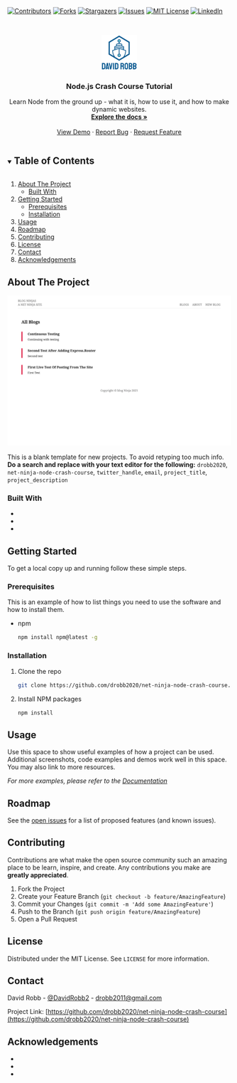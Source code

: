 <!--
*** Thanks for checking out the Best-README-Template. If you have a suggestion
*** that would make this better, please fork the repo and create a pull request
*** or simply open an issue with the tag "enhancement".
*** Thanks again! Now go create something AMAZING! :D
***
***
***
*** To avoid retyping too much info. Do a search and replace for the following:
*** drobb2020, net-ninja-node-crash-course, twitter_handle, email, project_title, project_description
-->

<!-- PROJECT SHIELDS -->
<!--
*** I'm using markdown "reference style" links for readability.
*** Reference links are enclosed in brackets [ ] instead of parentheses ( ).
*** See the bottom of this document for the declaration of the reference variables
*** for contributors-url, forks-url, etc. This is an optional, concise syntax you may use.
*** https://www.markdownguide.org/basic-syntax/#reference-style-links
-->
[![Contributors][contributors-shield]][contributors-url]
[![Forks][forks-shield]][forks-url]
[![Stargazers][stars-shield]][stars-url]
[![Issues][issues-shield]][issues-url]
[![MIT License][license-shield]][license-url]
[![LinkedIn][linkedin-shield]][linkedin-url]

<!-- PROJECT LOGO -->
<br />
<p align="center">
  <a href="https://github.com/drobb2020/readme-template">
    <img src="images/logo.png" alt="Logo" width="80" height="80">
  </a>

  <h3 align="center">Node.js Crash Course Tutorial</h3>

  <p align="center">
    Learn Node from the ground up - what it is, how to use it, and how to make dynamic websites.
    <br />
    <a href="https://github.com/drobb2020/net-ninja-node-crash-course"><strong>Explore the docs »</strong></a>
    <br />
    <br />
    <a href="https://github.com/drobb2020/net-ninja-node-crash-course">View Demo</a>
    ·
    <a href="https://github.com/drobb2020/net-ninja-node-crash-course/issues">Report Bug</a>
    ·
    <a href="https://github.com/drobb2020/net-ninja-node-crash-course/issues">Request Feature</a>
  </p>
</p>

<!-- TABLE OF CONTENTS -->
<details open="open">
  <summary><h2 style="display: inline-block">Table of Contents</h2></summary>
  <ol>
    <li>
      <a href="#about-the-project">About The Project</a>
      <ul>
        <li><a href="#built-with">Built With</a></li>
      </ul>
    </li>
    <li>
      <a href="#getting-started">Getting Started</a>
      <ul>
        <li><a href="#prerequisites">Prerequisites</a></li>
        <li><a href="#installation">Installation</a></li>
      </ul>
    </li>
    <li><a href="#usage">Usage</a></li>
    <li><a href="#roadmap">Roadmap</a></li>
    <li><a href="#contributing">Contributing</a></li>
    <li><a href="#license">License</a></li>
    <li><a href="#contact">Contact</a></li>
    <li><a href="#acknowledgements">Acknowledgements</a></li>
  </ol>
</details>

<!-- ABOUT THE PROJECT -->
## About The Project

![Blog Ninja Node.js Tutorial](https://github.com/drobb2020/net-ninja-node-crash-course/blob/main/images/screenshot.png)

This is a blank template for new projects. To avoid retyping too much info. **Do a search and replace with your text editor for the following:**
`drobb2020`, `net-ninja-node-crash-course`, `twitter_handle`, `email`, `project_title`, `project_description`

### Built With

* []()
* []()
* []()

<!-- GETTING STARTED -->
## Getting Started

To get a local copy up and running follow these simple steps.

### Prerequisites

This is an example of how to list things you need to use the software and how to install them.

* npm

  ```sh
  npm install npm@latest -g
  ```

### Installation

1. Clone the repo

   ```sh
   git clone https://github.com/drobb2020/net-ninja-node-crash-course.git
   ```

2. Install NPM packages

   ```sh
   npm install
   ```

<!-- USAGE EXAMPLES -->
## Usage

Use this space to show useful examples of how a project can be used. Additional screenshots, code examples and demos work well in this space. You may also link to more resources.

_For more examples, please refer to the [Documentation](https://example.com)_

<!-- ROADMAP -->
## Roadmap

See the [open issues](https://github.com/drobb2020/net-ninja-node-crash-course/issues) for a list of proposed features (and known issues).

<!-- CONTRIBUTING -->
## Contributing

Contributions are what make the open source community such an amazing place to be learn, inspire, and create. Any contributions you make are **greatly appreciated**.

1. Fork the Project
2. Create your Feature Branch (`git checkout -b feature/AmazingFeature`)
3. Commit your Changes (`git commit -m 'Add some AmazingFeature'`)
4. Push to the Branch (`git push origin feature/AmazingFeature`)
5. Open a Pull Request

<!-- LICENSE -->
## License

Distributed under the MIT License. See `LICENSE` for more information.

<!-- CONTACT -->
## Contact

David Robb - [@DavidRobb2](https://twitter.com/DavidRobb2) - drobb2011@gmail.com

Project Link: [https://github.com/drobb2020/net-ninja-node-crash-course](https://github.com/drobb2020/net-ninja-node-crash-course)

<!-- ACKNOWLEDGEMENTS -->
## Acknowledgements

* []()
* []()
* []()

<!-- MARKDOWN LINKS & IMAGES -->
<!-- https://www.markdownguide.org/basic-syntax/#reference-style-links -->
[contributors-shield]: https://img.shields.io/github/contributors/drobb2020/repo.svg?style=for-the-badge
[contributors-url]: https://github.com/drobb2020/repo/graphs/contributors
[forks-shield]: https://img.shields.io/github/forks/drobb2020/repo.svg?style=for-the-badge
[forks-url]: https://github.com/drobb2020/repo/network/members
[stars-shield]: https://img.shields.io/github/stars/drobb2020/repo.svg?style=for-the-badge
[stars-url]: https://github.com/drobb2020/repo/stargazers
[issues-shield]: https://img.shields.io/github/issues/drobb2020/repo.svg?style=for-the-badge
[issues-url]: https://github.com/drobb2020/repo/issues
[license-shield]: https://img.shields.io/github/license/drobb2020/repo.svg?style=for-the-badge
[license-url]: https://github.com/drobb2020/repo/blob/master/LICENSE.txt
[linkedin-shield]: https://img.shields.io/badge/-LinkedIn-black.svg?style=for-the-badge&logo=linkedin&colorB=555
[linkedin-url]: https://www.linkedin.com/in/david-robb-42436a20/
